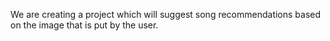 We are creating a project which will suggest song recommendations based on the image that is put by the user.
